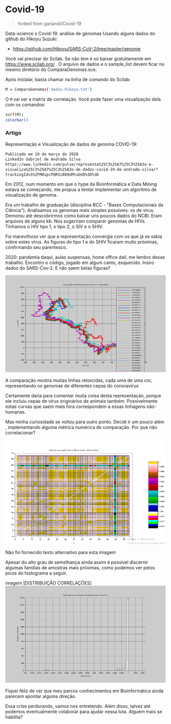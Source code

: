 # Covid-19
> forked from gariandi/Covid-19

Data-science x Covid-19: análise de genomas
Usando alguns dados do github do Hikoyu Suzuki:

* https://github.com/Hikoyu/SARS-CoV-2/tree/master/genome

Você vai precisar do Scilab. Se não tem é só baixar gratuitamente em https://www.scilab.org/ .
O arquivo de dados e o sample_list devem ficar no mesmo diretório do ComparaGenomas.sce.

Após instalar, basta chamar na linha de comando do Scilab:

```bash
M = ComparaGenomas('dados-hikoyu.txt')
````

O `M` vai ser a matriz de correlação. 
Você pode fazer uma visualização dela com os comandos:

```bash
surf(M); 
colorbar()
```

### Artigo

Representação e Visualização de dados de genoma COVID-19:

    Publicado em 19 de março de 2020
    LinkedIn Gabriel de Andrade Silva
    https://www.linkedin.com/pulse/representa%25C3%25A7%25C3%25A3o-e-visualiza%25C3%25A7%25C3%25A3o-de-dados-covid-19-de-andrade-silva/?trackingId=S%2FM0spcPQRSz869oMtubUQ%3D%3D

Em 2012, num momento em que o hype da Bioinformática e Data Mining estava se começando, me propus a tentar implementar um algoritmo de visualização de genoma.

Era um trabalho de graduação (disciplina BCC - "Bases Computacionais da Ciência"). Analisamos os genomas mais simples possíveis: os de vírus. Demorou até descobrirmos como baixar uns poucos dados do NCBI. Eram arquivos de alguns kb. Nos sugeriram comparar genomas de HIVs. Tínhamos o HIV tipo 1, o tipo 2, o SIV e o SHIV.

Foi maravilhoso ver que a representação convergia com os que já se sabia sobre estes vírus. As figuras do tipo 1 e do SHIV ficaram muito próximas, confirmando seu parentesco.

2020: pandemia daqui, aulas suspensas, home office dali, me lembro desse trabalho. Encontro o código, jogado em algum canto, esquecido. Insiro dados do SARS-Cov-2. E não saem belas figuras?


![comparacao-18-03-2020](images/comparacao-18-03-2020.gif)

A comparação mostra muitas linhas retorcidas, cada uma de uma cor, representando os genomas de diferentes cepas do coronavirus

Certamente daria para comentar muita coisa desta representação, porque ele incluiu cepas de vírus originários de animais também. Possivelmente estas curvas que saem mais fora correspondem a essas linhagens não-humanas.

Mas minha curiosidade se voltou para outro ponto. Decidi ir um pouco além , implementando alguma métrica numérica de comparação. Por que não correlacionar?

![matriz-de-correlacao](images/matriz-de-correlacao.gif)

Não foi fornecido texto alternativo para esta imagem

Apesar do alto grau de semelhança ainda assim é possível discernir algumas famílias de amostras mais próximas, como podemos ver pelos picos do histograma a seguir.

imagem [DISTRIBUIÇÃO CORRELAÇÕES]
![matriz-de-correlacao](images/distribuicao-correlacoes-covid-18-03-2020.png)

Fiquei feliz de ver que meu parcos conhecimentos em Bioinformática ainda parecem apontar alguma direção.

Essa crise perdurando, vamos nos entretendo. Além disso, talvez até podemos eventualmente colaborar para ajudar nessa luta. Alguém mais se habilita?
